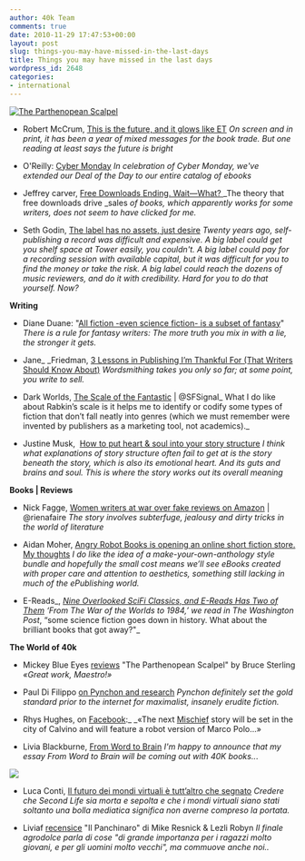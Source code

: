 ```yaml
---
author: 40k Team
comments: true
date: 2010-11-29 17:47:53+00:00
layout: post
slug: things-you-may-have-missed-in-the-last-days
title: Things you may have missed in the last days
wordpress_id: 2648
categories:
- international
---
```


[![The Parthenopean Scalpel](http://www.40kbooks.com/wp-content/uploads/Parthenopean_eng_t1.jpg)](http://www.40kbooks.com/?p=1)



	
  * Robert McCrum, [This is the future, and it glows like ET](http://www.guardian.co.uk/books/2010/nov/28/robert-mccrum-kindle-booksellers)
_On screen and in print, it has been a year of mixed messages for the  book trade. But one reading at least says the future is bright_

	
  * O'Reilly: [Cyber Monday](http://post.oreilly.com/form/oreilly/viewhtml/9z1zf6pkmm2qona0s744opu47d9nr1dtc83rovoqlho)
_In celebration of Cyber Monday, we've extended our Deal of the Day to our entire catalog of ebooks_

	
  * Jeffrey carver, [Free Downloads Ending. Wait—What? ](http://starrigger.blogspot.com/2010/11/free-downloads-ending-waitwhat.html)
_The theory that free downloads drive _sales _of books, which apparently works for some writers, does not seem to have clicked for me._

	
  * Seth Godin, [The label has no assets, just desire](http://sethgodin.typepad.com/seths_blog/2010/11/be-the-one-that-isnt-easily-replaced.html)
_Twenty years ago, self-publishing a record was difficult and  expensive. A big label could get you shelf space at Tower easily, you  couldn't. A big label could pay for a recording session with available  capital, but it was difficult for you to find the money or take the  risk. A big label could reach the dozens of music reviewers, and do it  with credibility. Hard for you to do that yourself. Now?_


**Writing**



	
  * Diane Duane: "[All fiction -even science fiction- is a subset of fantasy](http://io9.com/5700553/)"
_There is a rule for fantasy writers: The more truth you mix in with a lie, the stronger it gets._

	
  * Jane_ _Friedman, [3 Lessons in Publishing I’m Thankful For (That Writers Should Know About)](http://writerunboxed.com/2010/11/26/3-lessons-in-publishing-i%E2%80%99m-thankful-for-that-writers-should-know-about/)
_Wordsmithing takes you only so far; at some point, you write to sell._

	
  * Dark Worlds, [The Scale of the Fantastic](http://darkworlds21.blogspot.com/2010/11/scale-of-fantastic.html) | @SFSignal_
What I do like about Rabkin’s scale is it helps me to identify or codify  some types of fiction that don’t fall neatly into genres (which we must  remember were invented by publishers as a marketing tool, not  academics)._

	
  * Justine Musk,  [How to put heart & soul into your story structure](http://www.tribalwriter.com/2010/11/29/how-to-put-heart-soul-into-your-story-structure/)
_I think what explanations of story structure often fail to get at is the  story beneath the story, which is also its emotional heart.  And its  guts and brains and soul.  This is where the story works out its overall  meaning_


**Books | Reviews**



	
  * Nick Fagge, [Women writers at war over fake reviews on Amazon](http://www.dailymail.co.uk/news/article-1333885/Amazons-amateur-book-reviewing-vicious-free-readers-victims.html) | @rienafaire
_The story involves subterfuge, jealousy and dirty tricks in the world of literature_

	
  * Aidan Moher, [Angry Robot Books is opening an online short fiction store. My thoughts](http://aidanmoher.com/blog/2010/11/asides/an-aside-angry-robot-books-opens-online-short-fiction-store/)
_I _do_ like the idea of a make-your-own-anthology style bundle  and hopefully the small cost means we’ll see eBooks created with proper  care and attention to aesthetics, something still lacking in much of the  ePublishing world._

	
  * E-Reads_, _[Nine Overlooked SciFi Classics, and E-Reads Has Two of Them](http://ereads.com/2010/11/nine-overlooked-scifi-classics-and-e-reads-has-two-of-them.html)
_‘From _The War of the Worlds_ to _1984_,’ we read in_ The Washington Post_, “some science fiction goes down in history. What about the brilliant books that got away?"_




**The World of 40k**






	
  * Mickey Blue Eyes [reviews](http://www.goodreads.com/review/show/131159881) "The Parthenopean Scalpel" by Bruce Sterling
_«Great work, Maestro!»_

	
  * Paul Di Filippo [on Pynchon and research](http://s11.zetaboards.com/thefictionalwoods/topic/7357081/1/)
_Pynchon definitely set the gold standard prior to the internet for maximalist, insanely erudite fiction._

	
  * Rhys Hughes, on [Facebook](http://www.facebook.com/40kbooks):_ _«The next [Mischief](http://www.40kbooks.com/?page_id=133&category=13&product_id=18) story will be set in the city of Calvino and will feature a robot version of Marco Polo...»

	
  * Livia Blackburne, [From Word to Brain](http://blog.liviablackburne.com/2010/11/from-words-to-brain-to-come-out-with.html)
_I'm happy to announce that my essay From Word to Brain will be coming out with 40K books.._.


![](http://www.40kbooks.com/wp-content/uploads/2010/06/italiano.jpeg)



	
  * Luca Conti, [Il futuro dei mondi virtuali è tutt’altro che segnato](http://www.pandemia.info/2010/11/29/il-futuro-dei-mondi-virtuali-e-tuttaltro-che-segnato.html)
_Credere che Second Life sia morta e sepolta e che i mondi virtuali siano stati soltanto una bolla mediatica significa non averne compreso la portata._

	
  * Liviaf [recensice](http://www.goodreads.com/review/show/132024920) "Il Panchinaro" di Mike Resnick & Lezli Robyn
_Il finale agrodolce parla di cose "di grande  importanza per i ragazzi molto giovani, e per gli uomini molto vecchi",  ma commuove anche noi.._


